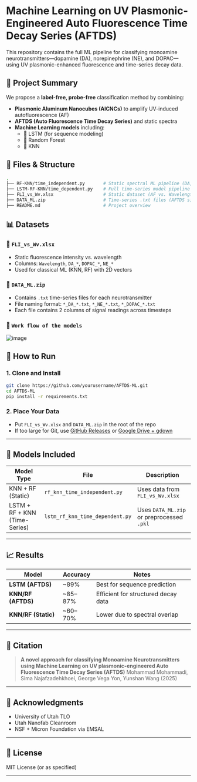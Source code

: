 

# Machine Learning on UV Plasmonic-Engineered Auto Fluorescence Time Decay Series (AFTDS)

This repository contains the full ML pipeline for classifying monoamine neurotransmitters—dopamine (DA), norepinephrine (NE), and DOPAC—using UV plasmonic-enhanced fluorescence and time-series decay data.


## 🧪 Project Summary

We propose a **label-free, probe-free** classification method by combining:

- **Plasmonic Aluminum Nanocubes (AlCNCs)** to amplify UV-induced autofluorescence (AF)
- **AFTDS (Auto Fluorescence Time Decay Series)** and static spectra
- **Machine Learning models** including:
  - 🧠 LSTM (for sequence modeling)
  - 🌲 Random Forest
  - 👥 KNN


## 📁 Files & Structure
```bash
.
├── RF-KNN/time_independent.py       # Static spectral ML pipeline (DA, NE, DOPAC)
├── LSTM-RF-KNN/time_dependent.py    # Full time-series model pipeline (AFTDS)
├── FLI_vs_Wv.xlsx                   # Static dataset (AF vs. Wavelength)
├── DATA_ML.zip                      # Time-series .txt files (AFTDS signals)
├── README.md                        # Project overview
```

## 📊 Datasets

### 🔹 `FLI_vs_Wv.xlsx`

* Static fluorescence intensity vs. wavelength
* Columns: `Wavelength`, `DA_*`, `DOPAC_*`, `NE_*`
* Used for classical ML (KNN, RF) with 2D vectors

### 🔹 `DATA_ML.zip`

* Contains `.txt` time-series files for each neurotransmitter
* File naming format: `*_DA_*.txt`, `*_NE_*.txt`, `*_DOPAC_*.txt`
* Each file contains 2 columns of signal readings across timesteps

### 🔹 `Work flow of the models`
![image](https://github.com/user-attachments/assets/1a55c5b8-1e6a-47e7-8214-2d60570d467c)


## 🚀 How to Run

### 1. Clone and Install

```bash
git clone https://github.com/yourusername/AFTDS-ML.git
cd AFTDS-ML
pip install -r requirements.txt
```

### 2. Place Your Data

* Put `FLI_vs_Wv.xlsx` and `DATA_ML.zip` in the root of the repo
* If too large for Git, use [GitHub Releases](https://docs.github.com/en/repositories/releasing-projects-on-github/about-releases) or [Google Drive + gdown](https://github.com/wkentaro/gdown)

---

## 🧠 Models Included

| Model Type                    | File                            | Description                               |
| ----------------------------- | ------------------------------- | ----------------------------------------- |
| KNN + RF (Static)             | `rf_knn_time_independent.py`    | Uses data from `FLI_vs_Wv.xlsx`           |
| LSTM + RF + KNN (Time-Series) | `lstm_rf_knn_time_dependent.py` | Uses `DATA_ML.zip` or preprocessed `.pkl` |

---

## 📈 Results

| Model               | Accuracy | Notes                               |
| ------------------- | -------- | ----------------------------------- |
| **LSTM (AFTDS)**    | \~89%    | Best for sequence prediction        |
| **KNN/RF (AFTDS)**  | \~85–87% | Efficient for structured decay data |
| **KNN/RF (Static)** | \~60–70% | Lower due to spectral overlap       |

---

## 📄 Citation

> **A novel approach for classifying Monoamine Neurotransmitters using Machine Learning on UV plasmonic-engineered Auto Fluorescence Time Decay Series (AFTDS)**
> Mohammad Mohammadi, Sima Najafzadehkhoei, George Vega Yon, Yunshan Wang (2025)

---

## 🙌 Acknowledgments

* University of Utah TLO
* Utah Nanofab Cleanroom
* NSF + Micron Foundation via EMSAL

---

## 📜 License

MIT License (or as specified)

---




